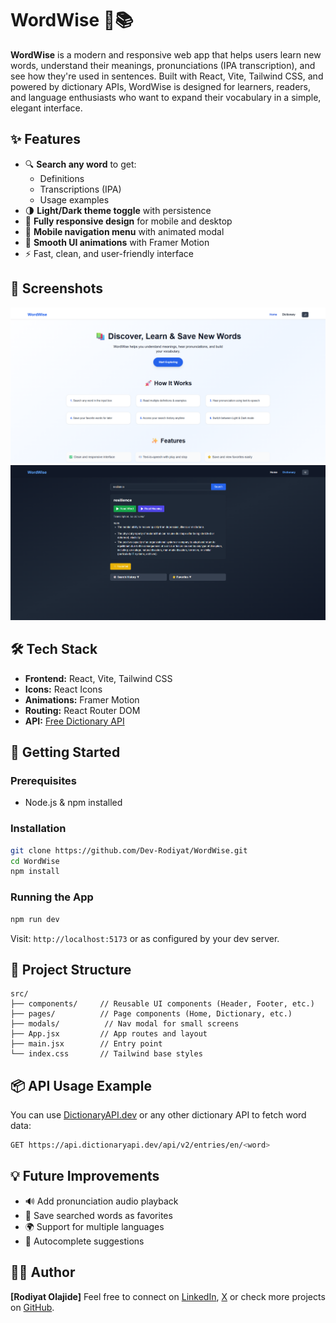 # WordWise 🧠📚

**WordWise** is a modern and responsive web app that helps users learn new words, understand their meanings, pronunciations (IPA transcription), and see how they're used in sentences. Built with React, Vite, Tailwind CSS, and powered by dictionary APIs, WordWise is designed for learners, readers, and language enthusiasts who want to expand their vocabulary in a simple, elegant interface.

## ✨ Features

- 🔍 **Search any word** to get:
  - Definitions
  - Transcriptions (IPA)
  - Usage examples
- 🌗 **Light/Dark theme toggle** with persistence
- 📱 **Fully responsive design** for mobile and desktop
- 🍔 **Mobile navigation menu** with animated modal
- 💬 **Smooth UI animations** with Framer Motion
- ⚡️ Fast, clean, and user-friendly interface

## 📸 Screenshots

![Landing page light mode](image.png)
![Dictionary page dark mode](image-1.png)

## 🛠️ Tech Stack

- **Frontend:** React, Vite, Tailwind CSS
- **Icons:** React Icons
- **Animations:** Framer Motion
- **Routing:** React Router DOM
- **API:** [Free Dictionary API](https://dictionaryapi.dev/)

## 🚀 Getting Started

### Prerequisites

- Node.js & npm installed

### Installation

```bash
git clone https://github.com/Dev-Rodiyat/WordWise.git
cd WordWise
npm install
````

### Running the App

```bash
npm run dev
```

Visit: `http://localhost:5173` or as configured by your dev server.

## 🔧 Project Structure

```
src/
├── components/     // Reusable UI components (Header, Footer, etc.)
├── pages/          // Page components (Home, Dictionary, etc.)
├── modals/          // Nav modal for small screens
├── App.jsx         // App routes and layout
├── main.jsx        // Entry point
└── index.css       // Tailwind base styles
```

## 📦 API Usage Example

You can use [DictionaryAPI.dev](https://dictionaryapi.dev/) or any other dictionary API to fetch word data:

```bash
GET https://api.dictionaryapi.dev/api/v2/entries/en/<word>
```

## 💡 Future Improvements

* 🔊 Add pronunciation audio playback
* 📝 Save searched words as favorites
* 🌍 Support for multiple languages
* 🔎 Autocomplete suggestions

## 🧑‍💻 Author

**\[Rodiyat Olajide]**
Feel free to connect on [LinkedIn](https://www.linkedin.com/in/rodiyat-olajide-71b737329/), [X](https://x.com/Dev_Rodiyat) or check more projects on [GitHub](https://github.com/Dev-Rodiyat).
